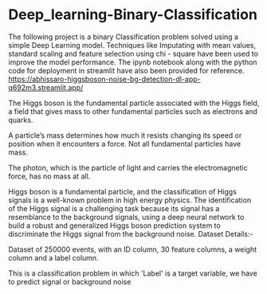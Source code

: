# Deep_learning-Binary-Classification

The following project is a binary Classification problem solved using a simple Deep Learning model. Techniques like Imputating with mean values, standard scaling and feature selection using chi - square have been used to improve the model performance. The ipynb notebook along with the python code for deployment in streamlit have also been provided for reference. 
https://abhissaro-higgsboson-noise-bg-detection-dl-app-q692m3.streamlit.app/



The Higgs boson is the fundamental particle associated with the Higgs field, a field that gives mass to other fundamental particles such as electrons and quarks.

A particle’s mass determines how much it resists changing its speed or position when it encounters a force. Not all fundamental particles have mass.

The photon, which is the particle of light and carries the electromagnetic force, has no mass at all.

Higgs boson is a fundamental particle, and the classification of Higgs signals is a well-known problem in high energy physics. The identification of the Higgs signal is a challenging task because its signal has a resemblance to the background signals, using a deep neural network to build a robust and generalized Higgs boson prediction system to discriminate the Higgs signal from the background noise.
Dataset Details:-

Dataset of 250000 events, with an ID column, 30 feature columns, a weight column and a label column.

This is a classification problem in which 'Label' is a target variable, we have to predict signal or background noise
